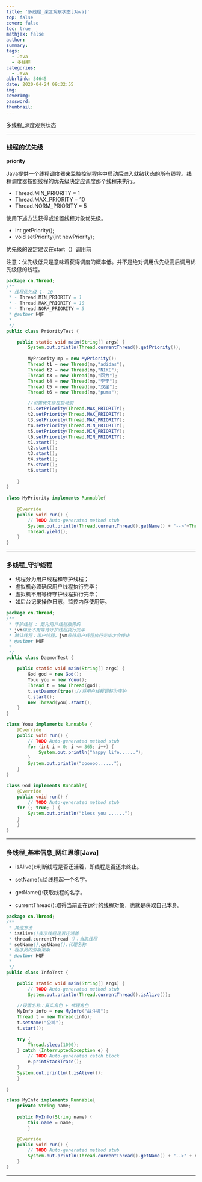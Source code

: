 ```yaml
---
title: '多线程_深度观察状态[Java]'
top: false
cover: false
toc: true
mathjax: false
author: 
summary: 
tags:
  - Java
  - 多线程
categories:
  - Java
abbrlink: 54645
date: 2020-04-24 09:32:55
img:
coverImg:
password:
thumbnail: 
---
```


多线程_深度观察状态

<!-- more -->

---


### 线程的优先级

**priority**

Java提供一个线程调度器来监控控制程序中启动后进入就绪状态的所有线程。线程调度器按照线程的优先级决定应调度那个线程来执行。

- Thread.MIN_PRIORITY = 1
- Thread.MAX_PRIORITY = 10
- Thread.NORM_PRIORITY = 5

使用下述方法获得或设置线程对象优先级。

- int getPriority();
- void setPriority(int newPriority);

优先级的设定建议在start（）调用前

注意：优先级低只是意味着获得调度的概率低。并不是绝对调用优先级高后调用优先级低的线程。

```java
package cn.Thread;
/**
 * 线程优先级 1- 10
 * - Thread.MIN_PRIORITY = 1
 * - Thread.MAX_PRIORITY = 10
 * - Thread.NORM_PRIORITY = 5
 * @author HQF
 *
 */
public class PriorityTest {

	public static void main(String[] args) {
		System.out.println(Thread.currentThread().getPriority());
		
		MyPriority mp = new MyPriority();
		Thread t1 = new Thread(mp,"adidas");
		Thread t2 = new Thread(mp,"NIKE");
		Thread t3 = new Thread(mp,"回力");
		Thread t4 = new Thread(mp,"李宁");
		Thread t5 = new Thread(mp,"双星");
		Thread t6 = new Thread(mp,"puma");

		//设置优先级在启动前
		t1.setPriority(Thread.MAX_PRIORITY);
		t2.setPriority(Thread.MAX_PRIORITY);
		t3.setPriority(Thread.MAX_PRIORITY);
		t4.setPriority(Thread.MIN_PRIORITY);
		t5.setPriority(Thread.MIN_PRIORITY);
		t6.setPriority(Thread.MIN_PRIORITY);
		t1.start();
		t2.start();
		t3.start();
		t4.start();
		t5.start();
		t6.start();
		
	}
}

class MyPriority implements Runnable{
	
	@Override
	public void run() {
		// TODO Auto-generated method stub
		System.out.println(Thread.currentThread().getName() + "-->"+Thread.currentThread().getPriority());
		Thread.yield();
	}
}
```

---

### 多线程_守护线程

- 线程分为用户线程和守护线程；
- 虚拟机必须确保用户线程执行完毕；
- 虚拟机不用等待守护线程执行完毕；
- 如后台记录操作日志，监控内存使用等。

```java
package cn.Thread;
/**
 * 守护线程 : 是为用户线程服务的
 * jvm停止不用等待守护线程执行完毕
 * 默认线程：用户线程，jvm等待用户线程执行完毕才会停止
 * @author HQF
 *
 */
public class DaemonTest {

	public static void main(String[] args) {
		God god = new God();
		Youu you = new Youu();
		Thread t = new Thread(god);
		t.setDaemon(true);//将用户线程调整为守护
		t.start();
		new Thread(you).start();
	}
}

class Youu implements Runnable {
	@Override
	public void run() {
		// TODO Auto-generated method stub
		for (int i = 0; i <= 365; i++) {
			System.out.println("happy life......");
		}
		System.out.println("oooooo......");
	}
}

class God implements Runnable{
	@Override
	public void run() {
		// TODO Auto-generated method stub
	for (; true; ) {
		System.out.println("bless you ......");
	}
	}
}
```

---

### 多线程\_基本信息\_网红思维[Java]

- isAlive():判断线程是否还活着，即线程是否还未终止。

- setName():给线程起一个名字。

- getName():获取线程的名字。
- currentThread():取得当前正在运行的线程对象，也就是获取自己本身。

```java
package cn.Thread;
/**
 * 其他方法
 * isAlive()表示线程是否还活着
 * thread.currentThread（）：当前线程
 * setName(),getName():代理名称
 * 程序员的劳斯莱斯
 * @author HQF
 *
 */
public class InfoTest {

	public static void main(String[] args) {
		// TODO Auto-generated method stub
		System.out.println(Thread.currentThread().isAlive());
	
	//设置名称：真实角色 + 代理角色
	MyInfo info = new MyInfo("战斗机");
	Thread t = new Thread(info);
	t.setName("公鸡");
	t.start();
	
	try {
		Thread.sleep(1000);
	} catch (InterruptedException e) {
		// TODO Auto-generated catch block
		e.printStackTrace();
	}
	System.out.println(t.isAlive());
	}

}

class MyInfo implements Runnable{
	private String name;
	
	public MyInfo(String name) {
		this.name = name;
		}

	@Override
	public void run() {
		// TODO Auto-generated method stub
		System.out.println(Thread.currentThread().getName() + "-->" + name);
	}
}
```

---

